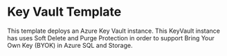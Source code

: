 # Key Vault Template
This template deploys an Azure Key Vault instance.  This KeyVault instance has uses Soft Delete and Purge Protection in order to support Bring Your Own Key (BYOK) in Azure SQL and Storage.


